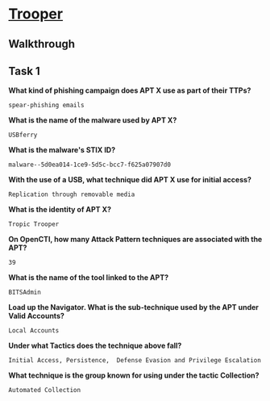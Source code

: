 # [Trooper](https://tryhackme.com/room/trooper)

## Walkthrough

## Task 1

**What kind of phishing campaign does APT X use as part of their TTPs?**
```shell
spear-phishing emails
```
**What is the name of the malware used by APT X?**
```shell
USBferry
```
**What is the malware's STIX ID?**
```shell
malware--5d0ea014-1ce9-5d5c-bcc7-f625a07907d0
```
**With the use of a USB, what technique did APT X use for initial access?**
```shell
Replication through removable media
```
**What is the identity of APT X?**
```shell
Tropic Trooper
```
**On OpenCTI, how many Attack Pattern techniques are associated with the APT?**
```shell
39
```
**What is the name of the tool linked to the APT?**
```shell
BITSAdmin
```
**Load up the Navigator. What is the sub-technique used by the APT under Valid Accounts?**
```shell
Local Accounts
```
**Under what Tactics does the technique above fall?**
```shell
Initial Access, Persistence,  Defense Evasion and Privilege Escalation
```
**What technique is the group known for using under the tactic Collection?**
```shell
Automated Collection
```
